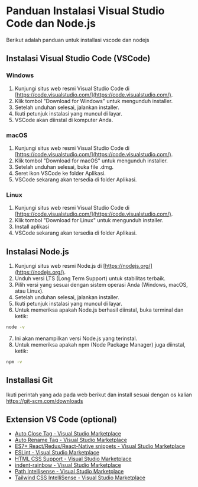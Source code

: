 # Panduan Instalasi Visual Studio Code dan Node.js

Berikut adalah panduan untuk installasi vscode dan nodejs

## Instalasi Visual Studio Code (VSCode)

### Windows

1. Kunjungi situs web resmi Visual Studio Code di [https://code.visualstudio.com/](https://code.visualstudio.com/).
2. Klik tombol "Download for Windows" untuk mengunduh installer.
3. Setelah unduhan selesai, jalankan installer.
4. Ikuti petunjuk instalasi yang muncul di layar.
5. VSCode akan diinstal di komputer Anda.

### macOS

1. Kunjungi situs web resmi Visual Studio Code di [https://code.visualstudio.com/](https://code.visualstudio.com/).
2. Klik tombol "Download for macOS" untuk mengunduh installer.
3. Setelah unduhan selesai, buka file .dmg.
4. Seret ikon VSCode ke folder Aplikasi.
5. VSCode sekarang akan tersedia di folder Aplikasi.

### Linux

1. Kunjungi situs web resmi Visual Studio Code di [https://code.visualstudio.com/](https://code.visualstudio.com/).
2. Klik tombol "Download for Linux" untuk mengunduh installer.
3. Install aplikasi
4. VSCode sekarang akan tersedia di folder Aplikasi.

## Instalasi Node.js

1.  Kunjungi situs web resmi Node.js di [https://nodejs.org/](https://nodejs.org/).
2.  Unduh versi LTS (Long Term Support) untuk stabilitas terbaik.
3.  Pilih versi yang sesuai dengan sistem operasi Anda (Windows, macOS, atau Linux).
4.  Setelah unduhan selesai, jalankan installer.
5.  Ikuti petunjuk instalasi yang muncul di layar.
6.  Untuk memeriksa apakah Node.js berhasil diinstal, buka terminal dan ketik:

```bash
node -v
```

7.  Ini akan menampilkan versi Node.js yang terinstal.
8.  Untuk memeriksa apakah npm (Node Package Manager) juga diinstal, ketik:

```bash
npm -v
```

## Installasi Git

Ikuti perintah yang ada pada web berikut dan install sesuai dengan os kalian
https://git-scm.com/downloads

## Extension VS Code (optional)

- [Auto Close Tag - Visual Studio Marketplace](https://marketplace.visualstudio.com/items?itemName=formulahendry.auto-close-tag)
- [Auto Rename Tag - Visual Studio Marketplace](https://marketplace.visualstudio.com/items?itemName=formulahendry.auto-rename-tag)
- [ES7+ React/Redux/React-Native snippets - Visual Studio Marketplace](https://marketplace.visualstudio.com/items?itemName=dsznajder.es7-react-js-snippets)
- [ESLint - Visual Studio Marketplace](https://marketplace.visualstudio.com/items?itemName=dbaeumer.vscode-eslint)
- [HTML CSS Support - Visual Studio Marketplace](https://marketplace.visualstudio.com/items?itemName=ecmel.vscode-html-css)
- [indent-rainbow - Visual Studio Marketplace](https://marketplace.visualstudio.com/items?itemName=oderwat.indent-rainbow)
- [Path Intellisense - Visual Studio Marketplace](https://marketplace.visualstudio.com/items?itemName=christian-kohler.path-intellisense)
- [Tailwind CSS IntelliSense - Visual Studio Marketplace](https://marketplace.visualstudio.com/items?itemName=bradlc.vscode-tailwindcss)
